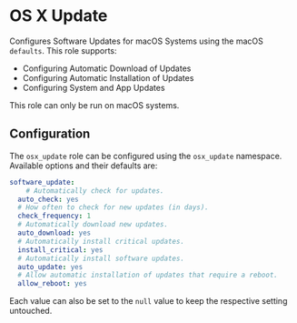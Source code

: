 # OS X Update

Configures Software Updates for macOS Systems using the macOS `defaults`. This role supports:

- Configuring Automatic Download of Updates
- Configuring Automatic Installation of Updates
- Configuring System and App Updates

This role can only be run on macOS systems.

## Configuration

The `osx_update` role can be configured using the `osx_update` namespace. Available options and their defaults are:

```yaml
software_update:
	# Automatically check for updates.
  auto_check: yes
  # How often to check for new updates (in days).
  check_frequency: 1
  # Automatically download new updates.
  auto_download: yes
  # Automatically install critical updates.
  install_critical: yes
  # Automatically install software updates.
  auto_update: yes
  # Allow automatic installation of updates that require a reboot.
  allow_reboot: yes
```

Each value can also be set to the `null` value to keep the respective setting untouched.

